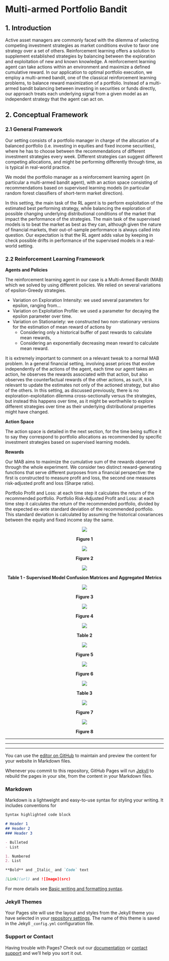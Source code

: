 # Multi-armed Portfolio Bandit

## 1. Introduction

Active asset managers are commonly faced with the dilemma of selecting competing investment strategies as market conditions evolve to favor one strategy over a set of others. Reinforcement learning offers a solution to supplement established strategies by balancing  between the exploration and exploitation of new and known knowledge. A reinforcement learning agent can take actions within an environment and maximize a defined cumulative reward. In our application to optimal portfolio execution, we employ a multi-armed bandit, one of the classical reinforcement learning problems, to balance reward maximization of a portfolio. Instead of a multi-armed bandit balancing between investing in securities or funds directly, our approach treats each underlying signal from a given model as an independent strategy that the agent can act on. 

## 2. Conceptual Framework

### 2.1 General Framework 
Our setting consists of a portfolio manager in charge of the allocation of a balanced portfolio (i.e. investing in equities and fixed income securities), where he has to choose between the recommendations of different investment strategies every week. Different strategies can suggest different competing allocations, and might be performing differently through time, as is typical in real-world practice. 

We model the portfolio manager as a reinforcement learning agent (in particular a multi-armed bandit agent), with an action space consisting of recommendations based on supervised learning models (in particular random forest classifiers of short-term market direction). 

In this setting, the main task of the RL agent is to perform exploitation of the estimated best performing strategy, while balancing the exploration of possible changing underlying distributional conditions of the market that impact the performance of the strategies. The main task of the supervised models is to beat the market as best as they can, although given the nature of financial markets, their out-of-sample performance is always called into question. Our expectation is that the RL agent adds value by keeping in check possible drifts in performance of the supervised models in a real-world setting. 

### 2.2 Reinforcement Learning Framework

**Agents and Policies**

The reinforcement learning agent in our case is a Multi-Armed Bandit (MAB) which we solved by using different policies. We relied on several variations of epsilon-Greedy strategies.

- Variation on Exploration Intensity: we used several parameters for epsilon, ranging from... 
- Variation on Exploitation Profile: we used a parameter for decaying the epsilon parameter over time. 
- Variation on Stationariety: we constructed two non-stationary versions for the estimation of mean reward of actions by 
  - Considering only a historical buffer of past rewards to calculate mean rewards,
  - Considering an exponentially decreasing mean reward to calculate mean reward.

It is extremely important to comment on a relevant tweak to a normal MAB problem. In a general financial setting, involving asset prices that evolve independently of the actions of the agent, each time our agent takes an action, he observes the rewards associated with that action, but also observes the counterfactual rewards of the other actions, as such, it is relevant to update the estimates not only of the actioned strategy, but also of the others. In this setting, as discussed previously, there is no exploration-exploitation dilemma cross-sectionally versus the strategies, but instead this happens over time, as it might be worthwhile to explore different strategies over time as their underlying distributional properties might have changed. 

**Action Space**

The action space is detailed in the next section, for the time being suffice it to say they correspond to portfolio allocations as recommended by specific investment strategies based on supervised learning models.

**Rewards**

Our MAB aims to maximize the cumulative sum of the rewards observed through the whole experiment. We consider two distinct reward-generating functions that serve different purposes from a financial perspective: the first is constructed to measure profit and loss, the second one measures risk-adjusted profit and loss (Sharpe ratio).

Portfolio Profit and Loss: at each time step it calculates the return of the recommended portfolio.
Portfolio Risk-Adjusted Profit and Loss: at each time step it calculates the return of the recommended portfolio, divided by the expected ex-ante standard deviation of the recommended portfolio. This standard deviation is calculated by assuming the historical covariances between the equity and fixed income stay the same.

<p align="center">
  <img src="https://github.com/vbUmich/Multi-armed-Portfolio-Bandit/blob/main/docs/images/model_1_freq_counts.png">
</p>
<p align="center">
  <b>Figure 1</b>
</p>

<p align="center">
  <img src="https://github.com/vbUmich/Multi-armed-Portfolio-Bandit/blob/main/docs/images/model_2_freq_counts.png">
</p>
<p align="center">
  <b>Figure 2</b>
</p>

<p align="center">
  <img src="https://github.com/vbUmich/Multi-armed-Portfolio-Bandit/blob/main/docs/images/supervised_confusion_matrices.PNG">
</p>
<p align="center">
  <b>Table 1 - Supervised Model Confusion Matrices and Aggregated Metrics</b>
</p>

<p align="center">
  <img src="https://github.com/vbUmich/Multi-armed-Portfolio-Bandit/blob/main/docs/images/model_1_label_evolution.png">
</p>
<p align="center">
  <b>Figure 3</b>
</p>

<p align="center">
  <img src="https://github.com/vbUmich/Multi-armed-Portfolio-Bandit/blob/main/docs/images/model_2_label_evolution.png">
</p>
<p align="center">
  <b>Figure 4</b>
</p>

<p align="center">
  <img src="https://github.com/vbUmich/Multi-armed-Portfolio-Bandit/blob/main/docs/images/policy_comparison_pl.PNG">
</p>
<p align="center">
  <b>Table 2</b>
</p>

<p align="center">
  <img src="https://github.com/vbUmich/Multi-armed-Portfolio-Bandit/blob/main/docs/images/eg_0_rel_returns_action_counts_pl.png">
</p>
<p align="center">
  <b>Figure 5</b>
</p>

<p align="center">
  <img src="https://github.com/vbUmich/Multi-armed-Portfolio-Bandit/blob/main/docs/images/nseg_0_rel_return_action_counts_pl.png">
</p>
<p align="center">
  <b>Figure 6</b>
</p>

<p align="center">
  <img src="https://github.com/vbUmich/Multi-armed-Portfolio-Bandit/blob/main/docs/images/policy_comparison_sharpe.PNG">
</p>
<p align="center">
  <b>Table 3</b>
</p>

<p align="center">
  <img src="https://github.com/vbUmich/Multi-armed-Portfolio-Bandit/blob/main/docs/images/eg_0_rel_returns_action_counts_sharpe.png">
</p>
<p align="center">
  <b>Figure 7</b>
</p>

<p align="center">
  <img src="https://github.com/vbUmich/Multi-armed-Portfolio-Bandit/blob/main/docs/images/nseg_0_rel_return_action_counts_sharpe.png">
</p>
<p align="center">
  <b>Figure 8</b>
</p>

***
***
***
You can use the [editor on GitHub](https://github.com/vbUmich/Multi-armed_Portfolio_Bandit/edit/main/docs/index.md) to maintain and preview the content for your website in Markdown files.

Whenever you commit to this repository, GitHub Pages will run [Jekyll](https://jekyllrb.com/) to rebuild the pages in your site, from the content in your Markdown files.

### Markdown

Markdown is a lightweight and easy-to-use syntax for styling your writing. It includes conventions for

```markdown
Syntax highlighted code block

# Header 1
## Header 2
### Header 3

- Bulleted
- List

1. Numbered
2. List

**Bold** and _Italic_ and `Code` text

[Link](url) and ![Image](src)
```

For more details see [Basic writing and formatting syntax](https://docs.github.com/en/github/writing-on-github/getting-started-with-writing-and-formatting-on-github/basic-writing-and-formatting-syntax).

### Jekyll Themes

Your Pages site will use the layout and styles from the Jekyll theme you have selected in your [repository settings](https://github.com/vbUmich/Multi-armed_Portfolio_Bandit/settings/pages). The name of this theme is saved in the Jekyll `_config.yml` configuration file.

### Support or Contact

Having trouble with Pages? Check out our [documentation](https://docs.github.com/categories/github-pages-basics/) or [contact support](https://support.github.com/contact) and we’ll help you sort it out.
